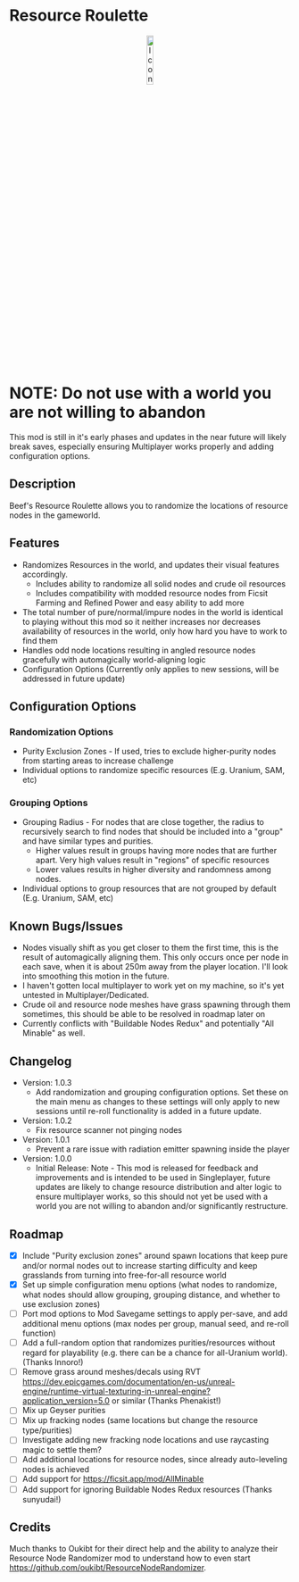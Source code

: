 # Resource Roulette

<p align="center" width="100%">
<img alt="Icon" src="./ResourceRoulette.png" width="15%" />
</p>

# NOTE: **Do not use with a world you are not willing to abandon**
This mod is still in it's early phases and updates in the near future will likely break saves, especially ensuring Multiplayer works properly and adding configuration options.

## Description
Beef's Resource Roulette allows you to randomize the locations of resource nodes in the gameworld.

## Features
- Randomizes Resources in the world, and updates their visual features accordingly.
  - Includes ability to randomize all solid nodes and crude oil resources
  - Includes compatibility with modded resource nodes from Ficsit Farming and Refined Power and easy ability to add more
- The total number of pure/normal/impure nodes in the world is identical to playing without this mod so it neither increases nor decreases availability of resources in the world, only how hard you have to work to find them
- Handles odd node locations resulting in angled resource nodes gracefully with automagically world-aligning logic
- Configuration Options (Currently only applies to new sessions, will be addressed in future update)

## Configuration Options
### Randomization Options
- Purity Exclusion Zones - If used, tries to exclude higher-purity nodes from starting areas to increase challenge
- Individual options to randomize specific resources (E.g. Uranium, SAM, etc)
### Grouping Options
- Grouping Radius - For nodes that are close together, the radius to recursively search to find nodes that should be included into a "group" and have similar types and purities. 
  - Higher values result in groups having more nodes that are further apart. Very high values result in "regions" of specific resources
  - Lower values results in higher diversity and randomness among nodes.
- Individual options to group resources that are not grouped by default (E.g. Uranium, SAM, etc)

## Known Bugs/Issues
- Nodes visually shift as you get closer to them the first time, this is the result of automagically aligning them. This only occurs once per node in each save, when it is about 250m away from the player location. I'll look into smoothing this motion in the future.
- I haven't gotten local multiplayer to work yet on my machine, so it's yet untested in Multiplayer/Dedicated.
- Crude oil and resource node meshes have grass spawning through them sometimes, this should be able to be resolved in roadmap later on
- Currently conflicts with "Buildable Nodes Redux" and potentially "All Minable" as well.

## Changelog
- Version: 1.0.3
  - Add randomization and grouping configuration options. Set these on the main menu as changes to these settings will only apply to new sessions until re-roll functionality is added in a future update.
- Version: 1.0.2
  - Fix resource scanner not pinging nodes
- Version: 1.0.1
  - Prevent a rare issue with radiation emitter spawning inside the player
- Version: 1.0.0
  - Initial Release: Note - This mod is released for feedback and improvements and is intended to be used in Singleplayer, future updates are likely to change resource distribution and alter logic to ensure multiplayer works, so this should not yet be used with a world you are not willing to abandon and/or significantly restructure.

## Roadmap
- [X] Include "Purity exclusion zones" around spawn locations that keep pure and/or normal nodes out to increase starting difficulty and keep grasslands from turning into free-for-all resource world
- [X] Set up simple configuration menu options (what nodes to randomize, what nodes should allow grouping, grouping distance, and whether to use exclusion zones)
- [ ] Port mod options to Mod Savegame settings to apply per-save, and add additional menu options (max nodes per group, manual seed, and re-roll function)
- [ ] Add a full-random option that randomizes purities/resources without regard for playability (e.g. there can be a chance for all-Uranium world). (Thanks Innoro!)
- [ ] Remove grass around meshes/decals using RVT https://dev.epicgames.com/documentation/en-us/unreal-engine/runtime-virtual-texturing-in-unreal-engine?application_version=5.0 or similar (Thanks Phenakist!)
- [ ] Mix up Geyser purities
- [ ] Mix up fracking nodes (same locations but change the resource type/purities)
- [ ] Investigate adding new fracking node locations and use raycasting magic to settle them?
- [ ] Add additional locations for resource nodes, since already auto-leveling nodes is achieved
- [ ] Add support for https://ficsit.app/mod/AllMinable
- [ ] Add support for ignoring Buildable Nodes Redux resources (Thanks sunyudai!)

## Credits

Much thanks to Oukibt for their direct help and the ability to analyze their Resource Node Randomizer mod to understand how to even start https://github.com/oukibt/ResourceNodeRandomizer.
